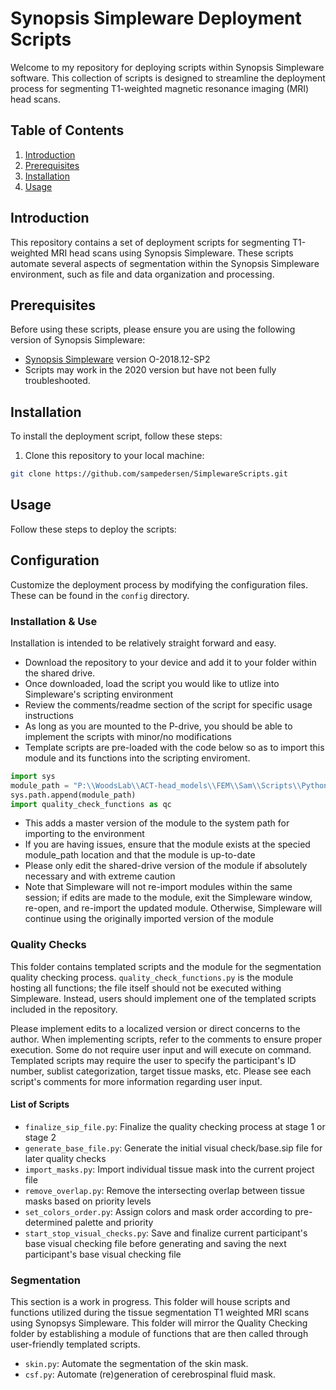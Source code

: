 # Synopsis Simpleware Deployment Scripts
Welcome to my repository for deploying scripts within Synopsis Simpleware software. This collection of scripts is designed to streamline the deployment process for segmenting T1-weighted magnetic resonance imaging (MRI) head scans. 

## Table of Contents

1. [Introduction](#introduction)
2. [Prerequisites](#prerequisites)
3. [Installation](#installation)
4. [Usage](#usage)


## Introduction
This repository contains a set of deployment scripts for segmenting T1-weighted MRI head scans using Synopsis Simpleware. These scripts automate several aspects of segmentation within the Synopsis Simpleware environment, such as file and data organization and processing. 

## Prerequisites
Before using these scripts, please ensure you are using the following version of Synopsis Simpleware:
* [Synopsis Simpleware](#https://www.synopsys.com/simpleware.html) version O-2018.12-SP2
* Scripts may work in the 2020 version but have not been fully troubleshooted. 

## Installation 
To install the deployment script, follow these steps: 

1. Clone this repository to your local machine:
```bash
git clone https://github.com/sampedersen/SimplewareScripts.git
``` 

## Usage 
Follow these steps to deploy the scripts:

## Configuration
Customize the deployment process by modifying the configuration files. These can be found in the `config` directory. 






### Installation & Use
Installation is intended to be relatively straight forward and easy. 
- Download the repository to your device and add it to your folder within the shared drive. 
- Once downloaded, load the script you would like to utlize into Simpleware's scripting environment
- Review the comments/readme section of the script for specific usage instructions
- As long as you are mounted to the P-drive, you should be able to implement the scripts with minor/no modifications 
- Template scripts are pre-loaded with the code below so as to import this module and its functions into the scripting enviroment.  
```python
import sys
module_path = "P:\\WoodsLab\\ACT-head_models\\FEM\\Sam\\Scripts\\Python\\Simpleware\\quality_checking\\"
sys.path.append(module_path)
import quality_check_functions as qc

```
- This adds a master version of the module to the system path for importing to the environment
- If you are having issues, ensure that the module exists at the specied module_path location and that the module is up-to-date
- Please only edit the shared-drive version of the module if absolutely necessary and with extreme caution
- Note that Simpleware will not re-import modules within the same session; if edits are made to the module, exit the 
Simpleware window, re-open, and re-import the updated module. Otherwise, Simpleware will continue using the originally
imported version of the module

### Quality Checks
This folder contains templated scripts and the module for the segmentation quality checking process. 
`quality_check_functions.py` is the module hosting all functions; the file itself should not be executed 
withing Simpleware. Instead, users should implement one of the templated scripts included in the repository.
 
Please implement edits to a localized version or direct concerns to the author.
When implementing scripts, refer to the comments to ensure proper execution. Some do not require user input and will 
execute on command. Templated scripts may require the user to specify the participant's ID number, sublist categorization, 
target tissue masks, etc. Please see each script's comments for more information regarding user input. 

#### List of Scripts
- `finalize_sip_file.py`: Finalize the quality checking process at stage 1 or stage 2
- `generate_base_file.py`: Generate the initial visual check/base.sip file for later quality checks 
- `import_masks.py`: Import individual tissue mask into the current project file 
- `remove_overlap.py`: Remove the intersecting overlap between tissue masks based on priority levels
- `set_colors_order.py`: Assign colors and mask order according to pre-determined palette and priority
- `start_stop_visual_checks.py`: Save and finalize current participant's base visual checking file before generating and 
saving the next participant's base visual checking file


### Segmentation
This section is a work in progress. This folder will house scripts and functions utilized during the tissue segmentation 
T1 weighted MRI scans using Synopsys Simpleware. This folder will mirror the Quality Checking folder by establishing a 
module of functions that are then called through user-friendly templated scripts. 
- `skin.py`: Automate the segmentation of the skin mask. 
- `csf.py`: Automate (re)generation of cerebrospinal fluid mask. 
